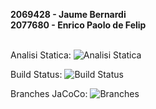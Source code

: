 **2069428 - Jaume Bernardi**<br>
**2077680 - Enrico Paolo de Felip**<br><br>

Analisi Statica: ![Analisi Statica](https://img.shields.io/badge/Validation-Success-green)

Build Status: ![Build Status](https://img.shields.io/badge/Build-Success-green)

Branches JaCoCo: ![Branches](https://img.shields.io/badge/Branches-94-green)

